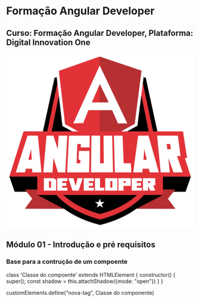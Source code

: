 # Formação Angular Developer
## Curso: Formação Angular Developer, Plataforma: Digital Innovation One
![imagem](/Imagens/Logo-Angular-Developer.webp)

## Módulo 01 - Introdução e pré requisitos

### Base para a contrução de um compoente

class 'Classe do compoente' extends HTMLElement {
    constructor() {
      super();
      const shadow = this.attachShadow({mode: "open"})
    }
}

customElements.define("nova-tag", Classe do componente) 
